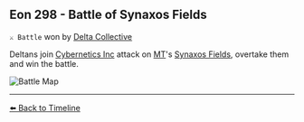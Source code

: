 ## Eon 298 - Battle of Synaxos Fields

`⚔️ Battle` won by [Delta Collective](https://zeithalt.github.io/r/delta_collective.html)

Deltans join [Cybernetics Inc](https://zeithalt.github.io/r/cybernetics_inc.html) attack on [MT](https://zeithalt.github.io/r/mindtech_institute.html)'s [Synaxos Fields](https://zeithalt.github.io/r/synaxos_fields.html), overtake them and win the battle.

![Battle Map](https://zeithalt.github.io/t/m/eon0298.png)



----------
[⬅️ Back to Timeline](https://zeithalt.github.io/t/#eon0298)